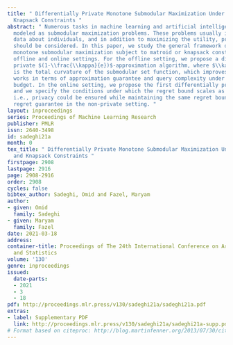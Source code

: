 ```yaml
---
title: " Differentially Private Monotone Submodular Maximization Under Matroid and
  Knapsack Constraints "
abstract: " Numerous tasks in machine learning and artificial intelligence have been
  modeled as submodular maximization problems. These problems usually involve sensitive
  data about individuals, and in addition to maximizing the utility, privacy concerns
  should be considered. In this paper, we study the general framework of non-negative
  monotone submodular maximization subject to matroid or knapsack constraints in both
  offline and online settings. For the offline setting, we propose a differentially
  private $(1-\\frac{\\kappa}{e})$-approximation algorithm, where $\\kappa\\in[0,1]$
  is the total curvature of the submodular set function, which improves upon prior
  works in terms of approximation guarantee and query complexity under the same privacy
  budget. In the online setting, we propose the first differentially private algorithm,
  and we specify the conditions under which the regret bound scales as $Ø(\\sqrt{T})$,
  i.e., privacy could be ensured while maintaining the same regret bound as the optimal
  regret guarantee in the non-private setting. "
layout: inproceedings
series: Proceedings of Machine Learning Research
publisher: PMLR
issn: 2640-3498
id: sadeghi21a
month: 0
tex_title: " Differentially Private Monotone Submodular Maximization Under Matroid
  and Knapsack Constraints "
firstpage: 2908
lastpage: 2916
page: 2908-2916
order: 2908
cycles: false
bibtex_author: Sadeghi, Omid and Fazel, Maryam
author:
- given: Omid
  family: Sadeghi
- given: Maryam
  family: Fazel
date: 2021-03-18
address:
container-title: Proceedings of The 24th International Conference on Artificial Intelligence
  and Statistics
volume: '130'
genre: inproceedings
issued:
  date-parts:
  - 2021
  - 3
  - 18
pdf: http://proceedings.mlr.press/v130/sadeghi21a/sadeghi21a.pdf
extras:
- label: Supplementary PDF
  link: http://proceedings.mlr.press/v130/sadeghi21a/sadeghi21a-supp.pdf
# Format based on citeproc: http://blog.martinfenner.org/2013/07/30/citeproc-yaml-for-bibliographies/
---
```

